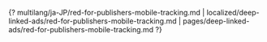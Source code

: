 {? multilang/ja-JP/red-for-publishers-mobile-tracking.md | localized/deep-linked-ads/red-for-publishers-mobile-tracking.md | pages/deep-linked-ads/red-for-publishers-mobile-tracking.md ?}
